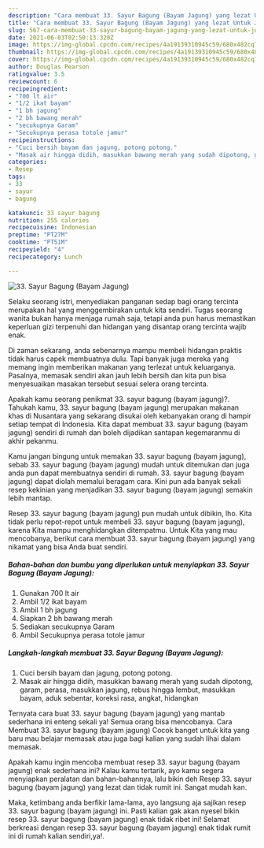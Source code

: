 ```yaml
---
description: "Cara membuat 33. Sayur Bagung (Bayam Jagung) yang lezat Untuk Jualan"
title: "Cara membuat 33. Sayur Bagung (Bayam Jagung) yang lezat Untuk Jualan"
slug: 567-cara-membuat-33-sayur-bagung-bayam-jagung-yang-lezat-untuk-jualan
date: 2021-06-03T02:50:13.320Z
image: https://img-global.cpcdn.com/recipes/4a19139310945c59/680x482cq70/33-sayur-bagung-bayam-jagung-foto-resep-utama.jpg
thumbnail: https://img-global.cpcdn.com/recipes/4a19139310945c59/680x482cq70/33-sayur-bagung-bayam-jagung-foto-resep-utama.jpg
cover: https://img-global.cpcdn.com/recipes/4a19139310945c59/680x482cq70/33-sayur-bagung-bayam-jagung-foto-resep-utama.jpg
author: Douglas Pearson
ratingvalue: 3.5
reviewcount: 6
recipeingredient:
- "700 lt air"
- "1/2 ikat bayam"
- "1 bh jagung"
- "2 bh bawang merah"
- "secukupnya Garam"
- "Secukupnya perasa totole jamur"
recipeinstructions:
- "Cuci bersih bayam dan jagung, potong potong."
- "Masak air hingga didih, masukkan bawang merah yang sudah dipotong, garam, perasa, masukkan jagung, rebus hingga lembut, masukkan bayam, aduk sebentar, koreksi rasa, angkat, hidangkan"
categories:
- Resep
tags:
- 33
- sayur
- bagung

katakunci: 33 sayur bagung 
nutrition: 255 calories
recipecuisine: Indonesian
preptime: "PT27M"
cooktime: "PT51M"
recipeyield: "4"
recipecategory: Lunch

---
```



![33. Sayur Bagung (Bayam Jagung)](https://img-global.cpcdn.com/recipes/4a19139310945c59/680x482cq70/33-sayur-bagung-bayam-jagung-foto-resep-utama.jpg)

Selaku seorang istri, menyediakan panganan sedap bagi orang tercinta merupakan hal yang menggembirakan untuk kita sendiri. Tugas seorang  wanita bukan hanya menjaga rumah saja, tetapi anda pun harus memastikan keperluan gizi terpenuhi dan hidangan yang disantap orang tercinta wajib enak.

Di zaman  sekarang, anda sebenarnya mampu membeli hidangan praktis tidak harus capek membuatnya dulu. Tapi banyak juga mereka yang memang ingin memberikan makanan yang terlezat untuk keluarganya. Pasalnya, memasak sendiri akan jauh lebih bersih dan kita pun bisa menyesuaikan masakan tersebut sesuai selera orang tercinta. 



Apakah kamu seorang penikmat 33. sayur bagung (bayam jagung)?. Tahukah kamu, 33. sayur bagung (bayam jagung) merupakan makanan khas di Nusantara yang sekarang disukai oleh kebanyakan orang di hampir setiap tempat di Indonesia. Kita dapat membuat 33. sayur bagung (bayam jagung) sendiri di rumah dan boleh dijadikan santapan kegemaranmu di akhir pekanmu.

Kamu jangan bingung untuk memakan 33. sayur bagung (bayam jagung), sebab 33. sayur bagung (bayam jagung) mudah untuk ditemukan dan juga anda pun dapat membuatnya sendiri di rumah. 33. sayur bagung (bayam jagung) dapat diolah memalui beragam cara. Kini pun ada banyak sekali resep kekinian yang menjadikan 33. sayur bagung (bayam jagung) semakin lebih mantap.

Resep 33. sayur bagung (bayam jagung) pun mudah untuk dibikin, lho. Kita tidak perlu repot-repot untuk membeli 33. sayur bagung (bayam jagung), karena Kita mampu menghidangkan ditempatmu. Untuk Kita yang mau mencobanya, berikut cara membuat 33. sayur bagung (bayam jagung) yang nikamat yang bisa Anda buat sendiri.

<!--inarticleads1-->

##### Bahan-bahan dan bumbu yang diperlukan untuk menyiapkan 33. Sayur Bagung (Bayam Jagung):

1. Gunakan 700 lt air
1. Ambil 1/2 ikat bayam
1. Ambil 1 bh jagung
1. Siapkan 2 bh bawang merah
1. Sediakan secukupnya Garam
1. Ambil Secukupnya perasa totole jamur




<!--inarticleads2-->

##### Langkah-langkah membuat 33. Sayur Bagung (Bayam Jagung):

1. Cuci bersih bayam dan jagung, potong potong.
1. Masak air hingga didih, masukkan bawang merah yang sudah dipotong, garam, perasa, masukkan jagung, rebus hingga lembut, masukkan bayam, aduk sebentar, koreksi rasa, angkat, hidangkan




Ternyata cara buat 33. sayur bagung (bayam jagung) yang mantab sederhana ini enteng sekali ya! Semua orang bisa mencobanya. Cara Membuat 33. sayur bagung (bayam jagung) Cocok banget untuk kita yang baru mau belajar memasak atau juga bagi kalian yang sudah lihai dalam memasak.

Apakah kamu ingin mencoba membuat resep 33. sayur bagung (bayam jagung) enak sederhana ini? Kalau kamu tertarik, ayo kamu segera menyiapkan peralatan dan bahan-bahannya, lalu bikin deh Resep 33. sayur bagung (bayam jagung) yang lezat dan tidak rumit ini. Sangat mudah kan. 

Maka, ketimbang anda berfikir lama-lama, ayo langsung aja sajikan resep 33. sayur bagung (bayam jagung) ini. Pasti kalian gak akan nyesel bikin resep 33. sayur bagung (bayam jagung) enak tidak ribet ini! Selamat berkreasi dengan resep 33. sayur bagung (bayam jagung) enak tidak rumit ini di rumah kalian sendiri,ya!.

